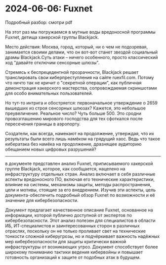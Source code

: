 # 2024-06-06: Fuxnet

Подробный разбор: смотри pdf

На этот раз мы погружаемся в мутные воды вредоносной программы Fuxnet, детища хакерской группы Blackjack. 

Место действия: Москва, город, который, ни о чем не подозревая, занимается своими делами, что он вот-вот станет звездой социальный драмы Blackjack.Суть атаки – ничего особенного, просто классический ход "давайте отключим сенсорные шлюзы". 

Стремясь к беспрецедентной прозрачности, Blackjack решает транслировать свои киберпреступления на сайте ruexfil.com. Потому что ничто так не кричит о "секретной операции", как публичная демонстрация хакерского мастерства, сопровождаемая скриншотами для особо внимательных пользователей.

Но тут-то интрига и обостряется: первоначальное утверждение о 2659 вышедших из строя сенсорных шлюзах? Кажется, это небольшое преувеличение. Реальное число? Чуть больше 500. Это сродни провозглашению мирового господства для тех сфоткался после пересечения границы в аэропорту.

Создатели, как всегда, намекают на продолжение, утверждая, что их результаты были всего лишь намёком на грядущий хаос. Ведь что такое кибератака без намёка на продолжение, дразнящее аудиторию обещанием новых цифровых разрушений?


-------

в документе представлен анализ Fuxnet, приписываемого хакерской группе Blackjack, которое, как сообщается, нацелено на инфраструктуру отдельных стран. Анализ включает в себя различные аспекты вредоносного ПО, включая его технические характеристики, влияние на системы, механизмы защиты, методы распространения, цели и мотивы, стоящие за его внедрением. Изучив эти аспекты, цель документа-обеспечить подробный обзор Fuxnet по возможности и её значение для кибербезопасности.

Документ предлагает качественное описание Fuxnet, основанное на информации, которой публично доступной от экспертов по кибербезопасности. Этот анализ полезен для специалистов в области ИБ, ИТ-специалистов и заинтересованных сторон в различных отраслях, поскольку он не только проливает свет на технические тонкости сложной киберугрозы, но и подчёркивает важность надёжных мер кибербезопасности для защиты критически важной инфраструктуры от возникающих угроз. Документ способствует более широкому пониманию тактики ведения кибервойны и повышает готовность организаций к защите от подобных атак в будущем.

